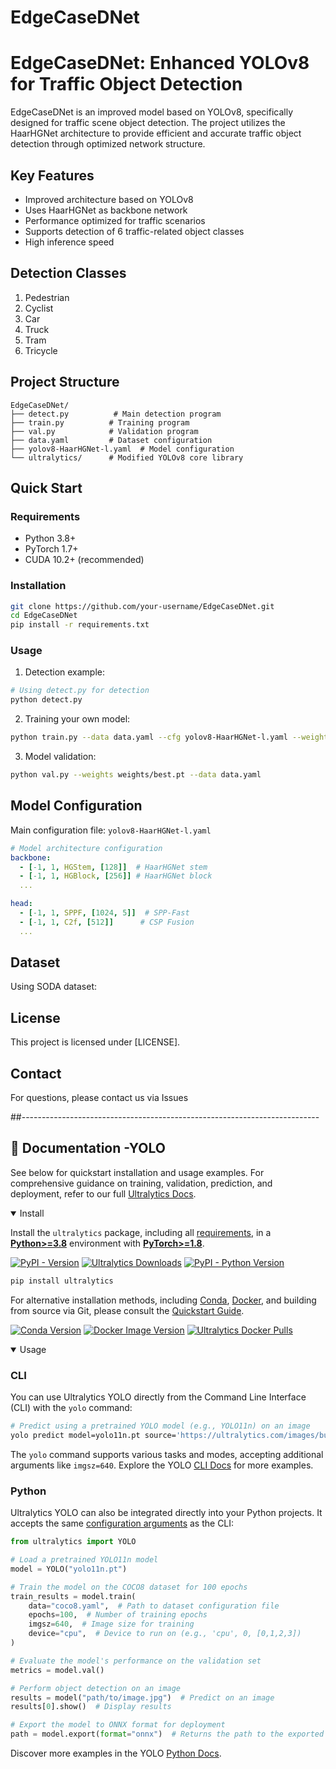 # EdgeCaseDNet
# EdgeCaseDNet: Enhanced YOLOv8 for Traffic Object Detection

EdgeCaseDNet is an improved model based on YOLOv8, specifically designed for traffic scene object detection. The project utilizes the HaarHGNet architecture to provide efficient and accurate traffic object detection through optimized network structure.

## Key Features

- Improved architecture based on YOLOv8
- Uses HaarHGNet as backbone network
- Performance optimized for traffic scenarios
- Supports detection of 6 traffic-related object classes
- High inference speed

## Detection Classes

1. Pedestrian
2. Cyclist 
3. Car
4. Truck
5. Tram
6. Tricycle

## Project Structure

```
EdgeCaseDNet/
├── detect.py          # Main detection program
├── train.py          # Training program
├── val.py            # Validation program
├── data.yaml         # Dataset configuration
├── yolov8-HaarHGNet-l.yaml  # Model configuration
└── ultralytics/      # Modified YOLOv8 core library
```

## Quick Start

### Requirements

- Python 3.8+
- PyTorch 1.7+
- CUDA 10.2+ (recommended)

### Installation

```bash
git clone https://github.com/your-username/EdgeCaseDNet.git
cd EdgeCaseDNet
pip install -r requirements.txt
```

### Usage

1. Detection example:

```python
# Using detect.py for detection
python detect.py
```

2. Training your own model:

```bash
python train.py --data data.yaml --cfg yolov8-HaarHGNet-l.yaml --weights weights/yolov8x.pt
```

3. Model validation:

```bash
python val.py --weights weights/best.pt --data data.yaml
```

## Model Configuration

Main configuration file: `yolov8-HaarHGNet-l.yaml`

```yaml
# Model architecture configuration
backbone:
  - [-1, 1, HGStem, [128]]  # HaarHGNet stem
  - [-1, 1, HGBlock, [256]] # HaarHGNet block
  ...

head:
  - [-1, 1, SPPF, [1024, 5]]  # SPP-Fast
  - [-1, 1, C2f, [512]]      # CSP Fusion
  ...
```

## Dataset

Using SODA dataset:


## License

This project is licensed under [LICENSE].

## Contact

For questions, please contact us via Issues 


##--------------------------------------------------------------------------

## 📄 Documentation -YOLO

See below for quickstart installation and usage examples. For comprehensive guidance on training, validation, prediction, and deployment, refer to our full [Ultralytics Docs](https://docs.ultralytics.com/).

<details open>
<summary>Install</summary>

Install the `ultralytics` package, including all [requirements](https://github.com/ultralytics/ultralytics/blob/main/pyproject.toml), in a [**Python>=3.8**](https://www.python.org/) environment with [**PyTorch>=1.8**](https://pytorch.org/get-started/locally/).

[![PyPI - Version](https://img.shields.io/pypi/v/ultralytics?logo=pypi&logoColor=white)](https://pypi.org/project/ultralytics/) [![Ultralytics Downloads](https://static.pepy.tech/badge/ultralytics)](https://www.pepy.tech/projects/ultralytics) [![PyPI - Python Version](https://img.shields.io/pypi/pyversions/ultralytics?logo=python&logoColor=gold)](https://pypi.org/project/ultralytics/)

```bash
pip install ultralytics
```

For alternative installation methods, including [Conda](https://anaconda.org/conda-forge/ultralytics), [Docker](https://hub.docker.com/r/ultralytics/ultralytics), and building from source via Git, please consult the [Quickstart Guide](https://docs.ultralytics.com/quickstart/).

[![Conda Version](https://img.shields.io/conda/vn/conda-forge/ultralytics?logo=condaforge)](https://anaconda.org/conda-forge/ultralytics) [![Docker Image Version](https://img.shields.io/docker/v/ultralytics/ultralytics?sort=semver&logo=docker)](https://hub.docker.com/r/ultralytics/ultralytics) [![Ultralytics Docker Pulls](https://img.shields.io/docker/pulls/ultralytics/ultralytics?logo=docker)](https://hub.docker.com/r/ultralytics/ultralytics)

</details>

<details open>
<summary>Usage</summary>

### CLI

You can use Ultralytics YOLO directly from the Command Line Interface (CLI) with the `yolo` command:

```bash
# Predict using a pretrained YOLO model (e.g., YOLO11n) on an image
yolo predict model=yolo11n.pt source='https://ultralytics.com/images/bus.jpg'
```

The `yolo` command supports various tasks and modes, accepting additional arguments like `imgsz=640`. Explore the YOLO [CLI Docs](https://docs.ultralytics.com/usage/cli/) for more examples.

### Python

Ultralytics YOLO can also be integrated directly into your Python projects. It accepts the same [configuration arguments](https://docs.ultralytics.com/usage/cfg/) as the CLI:

```python
from ultralytics import YOLO

# Load a pretrained YOLO11n model
model = YOLO("yolo11n.pt")

# Train the model on the COCO8 dataset for 100 epochs
train_results = model.train(
    data="coco8.yaml",  # Path to dataset configuration file
    epochs=100,  # Number of training epochs
    imgsz=640,  # Image size for training
    device="cpu",  # Device to run on (e.g., 'cpu', 0, [0,1,2,3])
)

# Evaluate the model's performance on the validation set
metrics = model.val()

# Perform object detection on an image
results = model("path/to/image.jpg")  # Predict on an image
results[0].show()  # Display results

# Export the model to ONNX format for deployment
path = model.export(format="onnx")  # Returns the path to the exported model
```

Discover more examples in the YOLO [Python Docs](https://docs.ultralytics.com/usage/python/).


